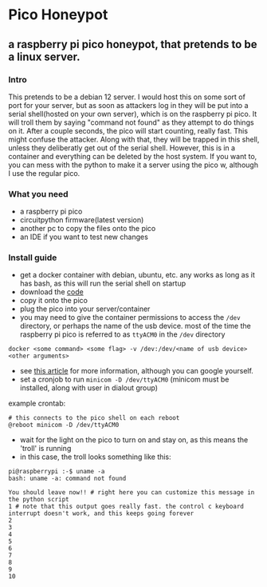 # Pico Honeypot
## a raspberry pi pico honeypot, that pretends to be a linux server.

### Intro
This pretends to be a debian 12 server. I would host this on some sort of port for your server, but as soon as attackers log in they will be put into a serial shell(hosted on your own server), which is on the raspberry pi pico. It will troll them by saying "command not found" as they attempt to do things on it. After a couple seconds, the pico will start counting, really fast. This might confuse the attacker. Along with that, they will be trapped in this shell, unless they deliberatly get out of the serial shell. However, this is in a container and everything can be deleted by the host system. If you want to, you can mess with the python to make it a server using the pico w, although I use the regular pico. 

### What you need
- a raspberry pi pico
- circuitpython firmware(latest version)
- another pc to copy the files onto the pico
- an IDE if you want to test new changes

### Install guide
- get a docker container with debian, ubuntu, etc. any works as long as it has bash, as this will run the serial shell on startup
- download the [code](code.py)
- copy it onto the pico
- plug the pico into your server/container
- you may need to give the container permissions to access the `/dev` directory, or perhaps the name of the usb device. most of the time the raspberry pi pico is referred to as `ttyACM0` in the `/dev` directory

```shell
docker <some command> <some flag> -v /dev:/dev/<name of usb device> <other arguments>
```

- see [this article](https://www.losant.com/blog/how-to-access-serial-devices-in-docker) for more information, although you can google yourself.
- set a cronjob to run `minicom -D /dev/ttyACM0` (minicom must be installed, along with user in dialout group)
  
example crontab:
```shell
# this connects to the pico shell on each reboot
@reboot minicom -D /dev/ttyACM0
```
- wait for the light on the pico to turn on and stay on, as this means the 'troll' is running
- in this case, the troll looks something like this:
```shell
pi@raspberrypi :-$ uname -a
bash: uname -a: command not found

You should leave now!! # right here you can customize this message in the python script
1 # note that this output goes really fast. the control c keyboard interrupt doesn't work, and this keeps going forever
2
3
4
5
6
7
8
9
10
```
